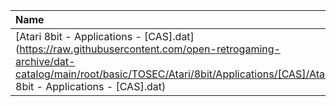 |Name|Size|
|:---|---:|
|[Atari 8bit - Applications - [CAS].dat](https://raw.githubusercontent.com/open-retrogaming-archive/dat-catalog/main/root/basic/TOSEC/Atari/8bit/Applications/[CAS]/Atari 8bit - Applications - [CAS].dat)|7271|
